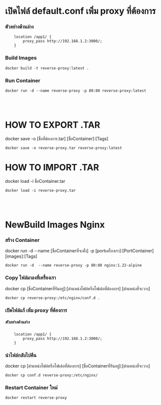 # เปิดไฟล์ default.conf เพิ่ม proxy ที่ต้องการ

### ตัวอย่างด้านล่าง

```
    location /app1/ {
        proxy_pass http://192.168.1.2:3000/;
    }
```

### Build Images

`docker build -t reverse-proxy:latest .`

### Run Container

`docker run -d --name reverse-proxy -p 80:80 reverse-proxy:latest`

<br />
<br />

# HOW TO EXPORT .TAR

docker save -o [ชื่อที่ต้องการ.tar] [ชื่อContainer]:[Tags]

`docker save -o reverse-proxy.tar reverse-proxy:latest`

# HOW TO IMPORT .TAR

docker load -i ชื่อContainer.tar

`docker load -i reverse-proxy.tar`

<br />
<br />

# NewBuild Images Nginx

### สร้าง Container

docker run -d  --name [ชื่อContainerที่จะตั้ง] -p [portเครื่องเรา]:[PortContainer] [images]:[Tags]

`docker run -d  --name reverse-proxy -p 80:80 nginx:1.22-alpine`

### Copy ไฟล์มาลงที่เครื่องเรา

docker cp [ชื่อContainerที่รันอยู่]:[ตำแหน่งไฟล์หรือโฟเด้อที่ต้องการ] [ตำแหน่งที่จะวาง]

`docker cp reverse-proxy:/etc/nginx/conf.d .`

### เปิดไฟล์แก้ เพิ่ม proxy ที่ต้องการ

##### ตัวอย่างด้านล่าง

```
    location /app1/ {
        proxy_pass http://192.168.1.2:3000/;
    }
```

### นำไฟล์กลับไปคืน

docker cp [ตำแหน่งไฟล์หรือโฟเด้อที่ต้องการ] [ชื่อContainerที่รันอยู่]:[ตำแหน่งที่จะวาง]

`docker cp conf.d reverse-proxy:/etc/nginx/`

### Restart Container ใหม่

`docker restart reverse-proxy`
